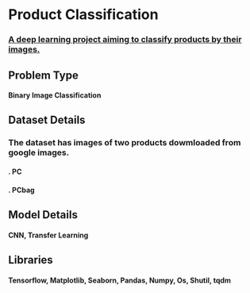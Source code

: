 # Product Classification

### [A deep learning project aiming to classify products by their images.](https://stenzr.medium.com/deep-learning-in-retail-product-classification-a-use-case-b8258d471195)

## Problem Type
#### Binary Image Classification

## Dataset Details

### The dataset has images of two products dowmloaded from google images. 
#### . PC
#### . PCbag

## Model Details
#### CNN, Transfer Learning

## Libraries
#### Tensorflow, Matplotlib, Seaborn, Pandas, Numpy, Os, Shutil, tqdm

